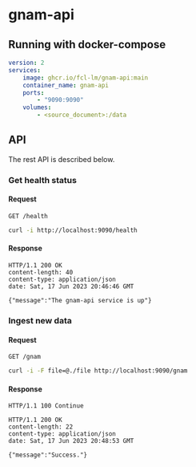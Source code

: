# gnam-api

## Running with docker-compose

```yaml
version: 2
services:
    image: ghcr.io/fcl-lm/gnam-api:main
    container_name: gnam-api
    ports:
        - "9090:9090"
    volumes:
        - <source_document>:/data
```

## API
The rest API is described below.

### Get health status
#### Request
`GET /health`
```bash
curl -i http://localhost:9090/health
```

#### Response
```
HTTP/1.1 200 OK
content-length: 40
content-type: application/json
date: Sat, 17 Jun 2023 20:46:46 GMT

{"message":"The gnam-api service is up"}
```

### Ingest new data
#### Request
`GET /gnam`
```bash
curl -i -F file=@./file http://localhost:9090/gnam
```

#### Response
```
HTTP/1.1 100 Continue

HTTP/1.1 200 OK
content-length: 22
content-type: application/json
date: Sat, 17 Jun 2023 20:48:53 GMT

{"message":"Success."}
```
